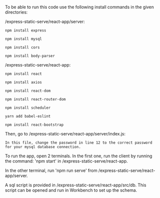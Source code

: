 To be able to run this code use the following install commands in the given directories:

/express-static-serve/react-app/server:

	npm install express

	npm install mysql

	npm install cors

	npm install body-parser

/express-static-serve/react-app:

	npm install react
	
	npm install axios
	
	npm install react-dom
	
	npm install react-router-dom
	
	npm install scheduler
	
	yarn add babel-eslint
	
	npm install react-bootstrap
	
	
Then, go to /express-static-serve/react-app/server/index.js:

	In this file, change the password in line 12 to the correct password for your mysql database connection.
	
	
To run the app, open 2 terminals. In the first one, run the client by running the command: 'npm start' in /express-static-serve/react-app.

In the other terminal, run 'npm run serve' from /express-static-serve/react-app/server.


A sql script is provided in /express-static-serve/react-app/src/db. This script can be opened and run in Workbench to set up the schema. 
	
